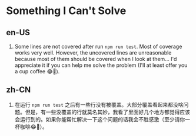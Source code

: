 # Something I Can't Solve
## en-US
1. Some lines are not covered after run `npm run test`. Most of coverage works very well. However, the uncovered lines are unreasonable because most of them should be covered when I look at them... I'd appreciate it if you can help me solve the problem (I'll at least offer you a cup coffee 😂🙏).
## zh-CN
1. 在运行 `npm run test` 之后有一些行没有被覆盖。大部分覆盖看起来都没啥问题。但是，有一些没覆盖的行就莫名其妙，我看了里面好几个地方都觉得应该会运行到的。如果你能帮忙解决一下这个问题的话我会不胜感激（至少请你一杯咖啡😂🙏）。
